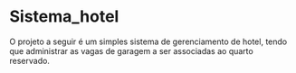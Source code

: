 # Sistema_hotel

O projeto a seguir é um simples sistema de gerenciamento de hotel, tendo que administrar as vagas de garagem a ser associadas ao quarto reservado.
